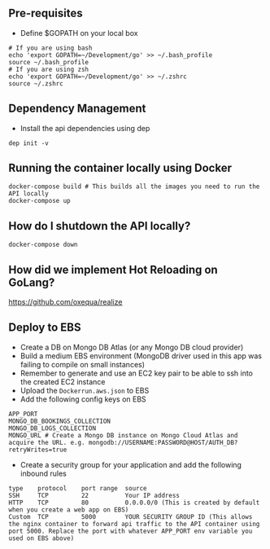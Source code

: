 
## Pre-requisites
* Define $GOPATH on your local box
```
# If you are using bash
echo 'export GOPATH=~/Development/go' >> ~/.bash_profile
source ~/.bash_profile
# If you are using zsh
echo 'export GOPATH=~/Development/go' >> ~/.zshrc
source ~/.zshrc
```

## Dependency Management

* Install the api dependencies using dep
```
dep init -v
```

## Running the container locally using Docker
```
docker-compose build # This builds all the images you need to run the API locally
docker-compose up
```

## How do I shutdown the API locally?
```
docker-compose down
```

## How did we implement Hot Reloading on GoLang?

https://github.com/oxequa/realize

## Deploy to EBS
* Create a DB on Mongo DB Atlas (or any Mongo DB cloud provider)
* Build a medium EBS environment (MongoDB driver used in this app was failing to compile on small instances)
* Remember to generate and use an EC2 key pair to be able to ssh into the created EC2 instance
* Upload the `Dockerrun.aws.json` to EBS
* Add the following config keys on EBS
```
APP_PORT
MONGO_DB_BOOKINGS_COLLECTION
MONGO_DB_LOGS_COLLECTION
MONGO_URL # Create a Mongo DB instance on Mongo Cloud Atlas and acquire the URL. e.g. mongodb://USERNAME:PASSWORD@HOST/AUTH_DB?retryWrites=true
```
* Create a security group for your application and add the following inbound rules
```
type    protocol    port range  source
SSH     TCP         22          Your IP address
HTTP    TCP         80          0.0.0.0/0 (This is created by default when you create a web app on EBS)
Custom  TCP         5000        YOUR SECURITY GROUP ID (This allows the nginx container to forward api traffic to the API container using port 5000. Replace the port with whatever APP_PORT env variable you used on EBS above)
```